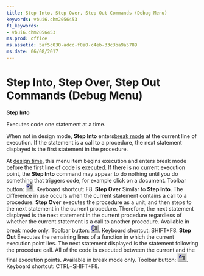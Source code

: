 ```yaml
---
title: Step Into, Step Over, Step Out Commands (Debug Menu)
keywords: vbui6.chm2056453
f1_keywords:
- vbui6.chm2056453
ms.prod: office
ms.assetid: 5af5c030-adcc-f0a0-c4eb-33c3ba9a5789
ms.date: 06/08/2017
---
```



# Step Into, Step Over, Step Out Commands (Debug Menu)

 **Step Into**

Executes code one statement at a time.

When not in design mode,  **Step Into** enters[break mode](../../Glossary/vbe-glossary.md) at the current line of execution. If the statement is a call to a procedure, the next statement displayed is the first statement in the procedure.

At [design time](../../Glossary/vbe-glossary.md), this menu item begins execution and enters break mode before the first line of code is executed.
If there is no current execution point, the  **Step Into** command may appear to do nothing until you do something that triggers code, for example click on a document.
Toolbar button: 
![Toolbar button](../../../images/tbr_stpi_ZA01201749.gif). Keyboard shortcut: F8.
 **Step Over**
Similar to  **Step Into**. The difference in use occurs when the current statement contains a call to a procedure.
 **Step Over** executes the procedure as a unit, and then steps to the next statement in the current procedure. Therefore, the next statement displayed is the next statement in the current procedure regardless of whether the current statement is a call to another procedure. Available in break mode only.
Toolbar button: 
![Toolbar button](../../../images/tbr_stpo_ZA01201750.gif). Keyboard shortcut: SHIFT+F8.
 **Step Out**
Executes the remaining lines of a function in which the current execution point lies. The next statement displayed is the statement following the procedure call. All of the code is executed between the current and the final execution points. Available in break mode only.
Toolbar button: 
![Toolbar button](../../../images/tbr_stot_ZA01201748.gif). Keyboard shortcut: CTRL+SHIFT+F8.

